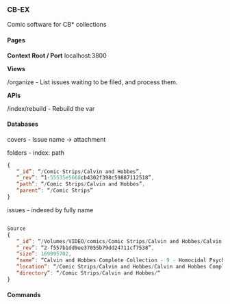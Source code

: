 ### CB-EX

Comic software for CB* collections

#### Pages

**Context Root / Port**
localhost:3800

**Views**

/organize	- List issues waiting to be filed, and process them.

**APIs**

/index/rebuild		- Rebuild the var

#### Databases
covers		- Issue name -> attachment

folders	- index: path
```javascript
{
   “_id”: “/Comic Strips/Calvin and Hobbes”,
   “_rev”: “1-55535e5668cb4302f398c59887112518”,
   “path”: “/Comic Strips/Calvin and Hobbes”,
   “parent”: “/Comic Strips”
}
```

issues - indexed by fully name
```javascript

Source
{
   “_id”: “/Volumes/VIDEO/comics/Comic Strips/Calvin and Hobbes/Calvin and Hobbes Complete Collection - 9 - Homocidal Psycho Jungle Cat.cbr”,
   “_rev”: “2-f557b1dd9ee37055b79dd24711cf7538”,
   “size”: 169995702,
   “name”: “Calvin and Hobbes Complete Collection - 9 - Homocidal Psycho Jungle Cat.cbr”,
   “location”: “/Comic Strips/Calvin and Hobbes/Calvin and Hobbes Complete Collection - 9 - Homocidal Psycho Jungle Cat.cbr”,
   “directory”: “/Comic Strips/Calvin and Hobbes/“
}
```

#### Commands

